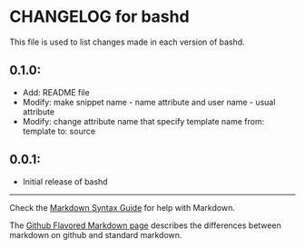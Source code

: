 # CHANGELOG for bashd

This file is used to list changes made in each version of bashd.

## 0.1.0:

* Add: README file
* Modify: make snippet name - name attribute and user name - usual attribute
* Modify: change attribute name that specify template name from: template to: source

## 0.0.1:

* Initial release of bashd

- - -
Check the [Markdown Syntax Guide](http://daringfireball.net/projects/markdown/syntax) for help with Markdown.

The [Github Flavored Markdown page](http://github.github.com/github-flavored-markdown/) describes the differences between markdown on github and standard markdown.
